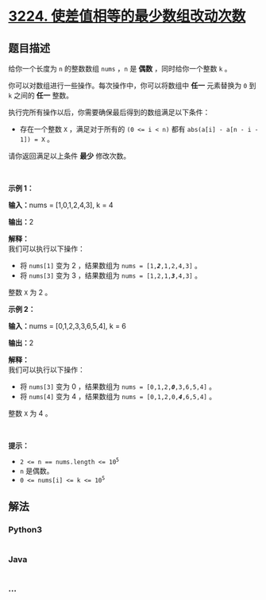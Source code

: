 # [3224. 使差值相等的最少数组改动次数](https://leetcode.cn/problems/minimum-array-changes-to-make-differences-equal)

## 题目描述

<!-- 这里写题目描述 -->

<p>给你一个长度为 <code>n</code>&nbsp;的整数数组&nbsp;<code>nums</code>&nbsp;，<code>n</code>&nbsp;是 <strong>偶数</strong>&nbsp;，同时给你一个整数&nbsp;<code>k</code>&nbsp;。</p>

<p>你可以对数组进行一些操作。每次操作中，你可以将数组中 <strong>任一</strong>&nbsp;元素替换为 <code>0</code>&nbsp;到 <code>k</code>&nbsp;之间的<strong>&nbsp;任一</strong>&nbsp;整数。</p>

<p>执行完所有操作以后，你需要确保最后得到的数组满足以下条件：</p>

<ul>
	<li>存在一个整数 <code>X</code>&nbsp;，满足对于所有的&nbsp;<code>(0 &lt;= i &lt; n)</code>&nbsp;都有&nbsp;<code>abs(a[i] - a[n - i - 1]) = X</code>&nbsp;。</li>
</ul>

<p>请你返回满足以上条件 <strong>最少</strong>&nbsp;修改次数。</p>

<p>&nbsp;</p>

<p><strong class="example">示例 1：</strong></p>

<div class="example-block">
<p><span class="example-io"><b>输入：</b>nums = [1,0,1,2,4,3], k = 4</span></p>

<p><span class="example-io"><b>输出：</b>2</span></p>

<p><strong>解释：</strong><br />
我们可以执行以下操作：</p>

<ul>
	<li>将&nbsp;<code>nums[1]</code>&nbsp;变为 2 ，结果数组为&nbsp;<code>nums = [1,<em><strong>2</strong></em>,1,2,4,3]</code>&nbsp;。</li>
	<li>将&nbsp;<code>nums[3]</code>&nbsp;变为 3 ，结果数组为&nbsp;<code>nums = [1,2,1,<em><strong>3</strong></em>,4,3]</code>&nbsp;。</li>
</ul>

<p>整数&nbsp;<code>X</code>&nbsp;为 2 。</p>
</div>

<p><strong class="example">示例 2：</strong></p>

<div class="example-block">
<p><span class="example-io"><b>输入：</b>nums = [0,1,2,3,3,6,5,4], k = 6</span></p>

<p><span class="example-io"><b>输出：</b>2</span></p>

<p><strong>解释：</strong><br />
我们可以执行以下操作：</p>

<ul>
	<li>将&nbsp;<code>nums[3]</code>&nbsp;变为 0 ，结果数组为&nbsp;<code>nums = [0,1,2,<em><strong>0</strong></em>,3,6,5,4]</code>&nbsp;。</li>
	<li>将&nbsp;<code>nums[4]</code>&nbsp;变为 4 ，结果数组为&nbsp;<code>nums = [0,1,2,0,<em><strong>4</strong></em>,6,5,4]</code>&nbsp;。</li>
</ul>

<p>整数 <code>X</code>&nbsp;为 4 。</p>
</div>

<p>&nbsp;</p>

<p><strong>提示：</strong></p>

<ul>
	<li><code>2 &lt;= n == nums.length &lt;= 10<sup>5</sup></code></li>
	<li><code>n</code>&nbsp;是偶数。</li>
	<li><code>0 &lt;= nums[i] &lt;= k &lt;= 10<sup>5</sup></code></li>
</ul>


## 解法

<!-- 这里可写通用的实现逻辑 -->

<!-- tabs:start -->

### **Python3**

<!-- 这里可写当前语言的特殊实现逻辑 -->

```python

```

### **Java**

<!-- 这里可写当前语言的特殊实现逻辑 -->

```java

```

### **...**

```

```

<!-- tabs:end -->
